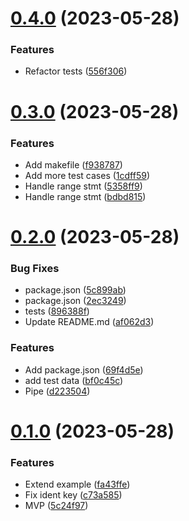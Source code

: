 # [0.4.0](https://github.com/beemojs/conventional-changelog-beemo/compare/v0.3.0...v0.4.0) (2023-05-28)


### Features

* Refactor tests ([556f306](https://github.com/beemojs/conventional-changelog-beemo/commit/556f306be381dfff525110a06bc83a7e1c149692))



# [0.3.0](https://github.com/beemojs/conventional-changelog-beemo/compare/v0.2.0...v0.3.0) (2023-05-28)


### Features

* Add makefile ([f938787](https://github.com/beemojs/conventional-changelog-beemo/commit/f938787e0d14396d18be4492fb9345222d5fe309))
* Add more test cases ([1cdff59](https://github.com/beemojs/conventional-changelog-beemo/commit/1cdff59293160fbee835843998cf1b016e249ce8))
* Handle range stmt ([5358ff9](https://github.com/beemojs/conventional-changelog-beemo/commit/5358ff92546f852b65b0d78bf255675e1b4525f2))
* Handle range stmt ([bdbd815](https://github.com/beemojs/conventional-changelog-beemo/commit/bdbd8151a5cbb12fcfe6535de02a1fd44390d390))



# [0.2.0](https://github.com/beemojs/conventional-changelog-beemo/compare/v0.1.0...v0.2.0) (2023-05-28)


### Bug Fixes

* package.json ([5c899ab](https://github.com/beemojs/conventional-changelog-beemo/commit/5c899ab99b046326c826c176b250f3fa2e181463))
* package.json ([2ec3249](https://github.com/beemojs/conventional-changelog-beemo/commit/2ec3249a225f96dcd5033aed3c541263aaacdf58))
* tests ([896388f](https://github.com/beemojs/conventional-changelog-beemo/commit/896388f2e5d3cfee7d8fb52391d05161158cfab8))
* Update README.md ([af062d3](https://github.com/beemojs/conventional-changelog-beemo/commit/af062d3fad8f672771f4cd8777ce37093360a906))


### Features

* Add package.json ([69f4d5e](https://github.com/beemojs/conventional-changelog-beemo/commit/69f4d5e06c578bb153fa124484a9a9865bbf46eb))
* add test data ([bf0c45c](https://github.com/beemojs/conventional-changelog-beemo/commit/bf0c45c974bd34f22286646d8bf218e6b1e089ee))
* Pipe ([d223504](https://github.com/beemojs/conventional-changelog-beemo/commit/d2235049ea3a53296f369b0689812b20865e7072))



# [0.1.0](https://github.com/beemojs/conventional-changelog-beemo/compare/5c24f97e6da8478e5d2a35883cf8dfaafed9ba0f...v0.1.0) (2023-05-28)


### Features

* Extend example ([fa43ffe](https://github.com/beemojs/conventional-changelog-beemo/commit/fa43ffee80d42331cf82d468583c7ae05d5f0b0b))
* Fix ident key ([c73a585](https://github.com/beemojs/conventional-changelog-beemo/commit/c73a585a52609b18bd841dd984416929a839477a))
* MVP ([5c24f97](https://github.com/beemojs/conventional-changelog-beemo/commit/5c24f97e6da8478e5d2a35883cf8dfaafed9ba0f))



